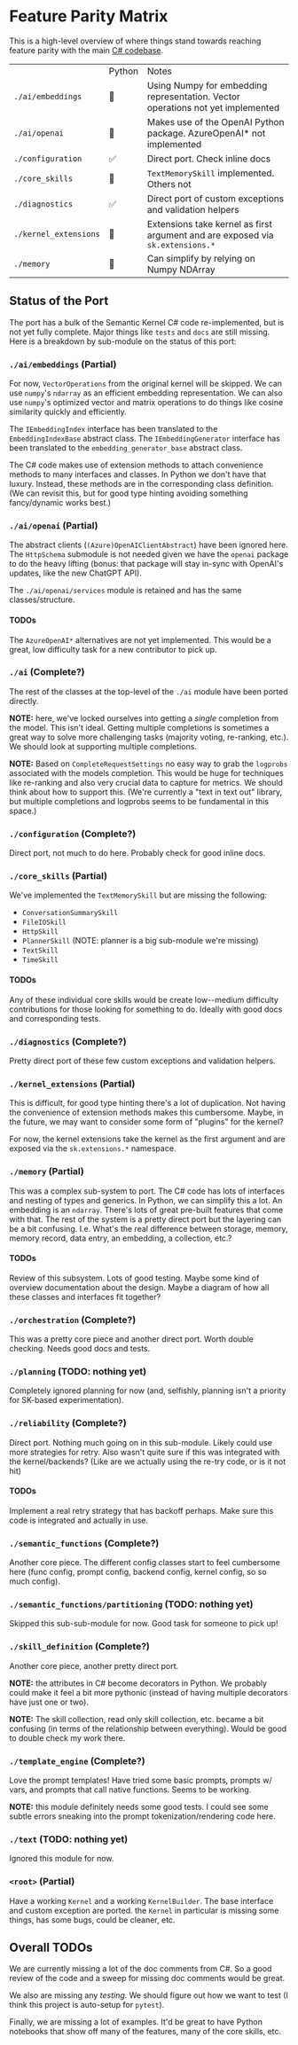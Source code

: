 # Feature Parity Matrix
This is a high-level overview of where things stand towards reaching feature parity with the main
 [C# codebase](https://github.com/microsoft/semantic-kernel/tree/main/dotnet/src/SemanticKernel).

|      |      |       |
|------|------| ------
|      |Python| Notes |
|`./ai/embeddings`| 🔄| Using Numpy for embedding representation. Vector operations not yet implemented |
|`./ai/openai`| 🔄 | Makes use of the OpenAI Python package. AzureOpenAI* not implemented |
|`./configuration`|✅ | Direct port. Check inline docs |
|`./core_skills`| 🔄 | `TextMemorySkill` implemented. Others not |
|`./diagnostics` | ✅ | Direct port of custom exceptions and validation helpers |
|`./kernel_extensions` | 🔄 | Extensions take kernel as first argument and are exposed via `sk.extensions.*`
|`./memory`| 🔄 | Can simplify by relying on Numpy NDArray


## Status of the Port

The port has a bulk of the Semantic Kernel C# code re-implemented, but is not yet fully complete. Major things like `tests` and `docs` are still missing.
Here is a breakdown by sub-module on the status of this port:

### `./ai/embeddings` (Partial) 

For now, `VectorOperations` from the original kernel will be skipped. We can use
`numpy`'s `ndarray` as an efficient embedding representation. We can also use 
`numpy`'s optimized vector and matrix operations to do things like cosine similarity
quickly and efficiently.

The `IEmbeddingIndex` interface has been translated to the `EmbeddingIndexBase` abstract
class. The `IEmbeddingGenerator` interface has been translated to the 
`embedding_generator_base` abstract class.

The C# code makes use of extension methods to attach convenience methods to many interfaces
and classes. In Python we don't have that luxury. Instead, these methods are in the corresponding class definition.
(We can revisit this, but for good type hinting avoiding something fancy/dynamic works best.)

### `./ai/openai` (Partial)

The abstract clients (`(Azure)OpenAIClientAbstract`) have been ignored here. The `HttpSchema`
submodule is not needed given we have the `openai` package to do the heavy lifting (bonus: that
package will stay in-sync with OpenAI's updates, like the new ChatGPT API).

The `./ai/openai/services` module is retained and has the same classes/structure.

#### TODOs

The `AzureOpenAI*` alternatives are not yet implemented. This would be a great, low difficulty
task for a new contributor to pick up.

### `./ai` (Complete?)

The rest of the classes at the top-level of the `./ai` module have been ported
directly. 

**NOTE:** here, we've locked ourselves into getting a _single_ completion
from the model. This isn't ideal. Getting multiple completions is sometimes a great
way to solve more challenging tasks (majority voting, re-ranking, etc.). We should look
at supporting multiple completions.

**NOTE:** Based on `CompleteRequestSettings` no easy way to grab the `logprobs`
associated with the models completion. This would be huge for techniques like re-ranking
and also very crucial data to capture for metrics. We should think about how to 
support this. (We're currently a "text in text out" library, but multiple completions
and logprobs seems to be fundamental in this space.)

### `./configuration` (Complete?)

Direct port, not much to do here. Probably check for good inline docs.

### `./core_skills` (Partial)

We've implemented the `TextMemorySkill` but are missing the following:

- `ConversationSummarySkill`
- `FileIOSkill`
- `HttpSkill`
- `PlannerSkill` (NOTE: planner is a big sub-module we're missing)
- `TextSkill`
- `TimeSkill`

#### TODOs

Any of these individual core skills would be create low--medium difficulty contributions
for those looking for something to do. Ideally with good docs and corresponding tests.

### `./diagnostics` (Complete?)

Pretty direct port of these few custom exceptions and validation helpers.

### `./kernel_extensions` (Partial)

This is difficult, for good type hinting there's a lot of duplication. Not having the 
convenience of extension methods makes this cumbersome. Maybe, in the future, we may
want to consider some form of "plugins" for the kernel?

For now, the kernel extensions take the kernel as the first argument and are exposed
via the `sk.extensions.*` namespace.

### `./memory` (Partial)

This was a complex sub-system to port. The C# code has lots of interfaces and nesting
of types and generics. In Python, we can simplify this a lot. An embedding
is an `ndarray`. There's lots of great pre-built features that come with that. The
rest of the system is a pretty direct port but the layering can be a bit confusing. 
I.e. What's the real difference between storage, memory, memory record,
data entry, an embedding, a collection, etc.? 

#### TODOs

Review of this subsystem. Lots of good testing. Maybe some kind of overview 
documentation about the design. Maybe a diagram of how all these classes and interfaces
fit together?

### `./orchestration` (Complete?)

This was a pretty core piece and another direct port. Worth double checking. Needs good docs and tests.

### `./planning` (TODO: nothing yet)

Completely ignored planning for now (and, selfishly, planning isn't a priority for 
SK-based experimentation).

### `./reliability` (Complete?)

Direct port. Nothing much going on in this sub-module. Likely could use more strategies
for retry. Also wasn't quite sure if this was integrated with the kernel/backends? 
(Like are we actually using the re-try code, or is it not hit)

#### TODOs

Implement a real retry strategy that has backoff perhaps. Make sure this code is integrated
and actually in use.

### `./semantic_functions` (Complete?)

Another core piece. The different config classes start to feel cumbersome here 
(func config, prompt config, backend config, kernel config, so so much config).

### `./semantic_functions/partitioning` (TODO: nothing yet)

Skipped this sub-sub-module for now. Good task for someone to pick up!

### `./skill_definition` (Complete?)

Another core piece, another pretty direct port. 

**NOTE:** the attributes in C# become decorators in Python. We probably could 
make it feel a bit more pythonic (instead of having multiple decorators have just
one or two). 

**NOTE:** The skill collection, read only skill collection, etc. became a bit 
confusing (in terms of the relationship between everything). Would be good to 
double check my work there.

### `./template_engine` (Complete?)

Love the prompt templates! Have tried some basic prompts, prompts w/ vars,
and prompts that call native functions. Seems to be working.

**NOTE:** this module definitely needs some good tests. I could see some
subtle errors sneaking into the prompt tokenization/rendering code here.

### `./text` (TODO: nothing yet)

Ignored this module for now.

### `<root>` (Partial)

Have a working `Kernel` and a working `KernelBuilder`. The base interface
and custom exception are ported. the `Kernel` in particular
is missing some things, has some bugs, could be cleaner, etc. 

## Overall TODOs

We are currently missing a lot of the doc comments from C#. So a good review
of the code and a sweep for missing doc comments would be great.

We also are missing any _testing_. We should figure out how we want to test
(I think this project is auto-setup for `pytest`).

Finally, we are missing a lot of examples. It'd be great to have Python notebooks
that show off many of the features, many of the core skills, etc.
